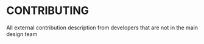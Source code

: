# CONTRIBUTING

All external contribution description from developers that are not in the main design team
